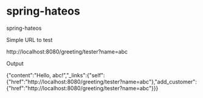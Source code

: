# spring-hateos
spring-hateos

Simple URL to test

http://localhost:8080/greeting/tester?name=abc

Output 

{"content":"Hello, abc!","_links":{"self":{"href":"http://localhost:8080/greeting/tester?name=abc"},"add_customer":{"href":"http://localhost:8080/greeting/tester?name=abc"}}}

